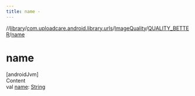 ```yaml
---
title: name -
---
```

//[library](../../../index.md)/[com.uploadcare.android.library.urls](../../index.md)/[ImageQuality](../index.md)/[QUALITY_BETTER](index.md)/[name](name.md)



# name  
[androidJvm]  
Content  
val [name](name.md): [String](https://kotlinlang.org/api/latest/jvm/stdlib/kotlin/-string/index.html)  



